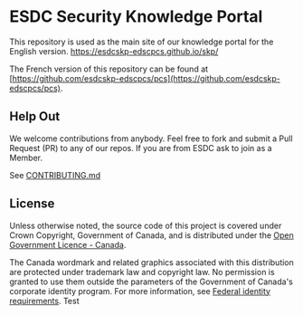 # ESDC Security Knowledge Portal

This repository is used as the main site of our knowledge portal for the English version.
<https://esdcskp-edscpcs.github.io/skp/>

The French version of this repository can be found at [https://github.com/esdcskp-edscpcs/pcs](https://github.com/esdcskp-edscpcs/pcs).

## Help Out

We welcome contributions from anybody.
Feel free to fork and submit a Pull Request (PR) to any of our repos.
If you are from ESDC ask to join as a Member.

See [CONTRIBUTING.md](CONTRIBUTING.md)

## License

Unless otherwise noted, the source code of this project is covered under Crown Copyright, Government of Canada, and is distributed under the [Open Government Licence - Canada](LICENSE).

The Canada wordmark and related graphics associated with this distribution are protected under trademark law and copyright law.
No permission is granted to use them outside the parameters of the Government of Canada's corporate identity program.
For more information, see [Federal identity requirements](https://www.canada.ca/en/treasury-board-secretariat/topics/government-communications/federal-identity-requirements.html).
Test